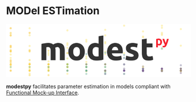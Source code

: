 # MODel ESTimation

![modestpy](/docs/img/modest-logo.png)

**modestpy** facilitates parameter estimation in models compliant with [Functional Mock-up Interface](https://fmi-standard.org/).

